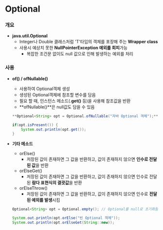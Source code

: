# Optional

### 개요

- **java.util.Optional<T>**
    - Integer나 Double 클래스처럼 'T'타입의 객체를 포장해 주는 **Wrapper class**
    - 사용시 예상치 못한 **NullPointerException 예외를 회피**가능
        - 복잡한 조건문 없이도 null 값으로 인해 발생하는 예외를 처리

### 사용

- **of() / ofNullable()**
    - 사용하여 Optional객체 생성
    - 생성된 Optional객체에 참조할 변수를 담음
    - 필요 할 때, 인스턴스 메소드(.**get()** 등)을 사용해 참조값을 반환
    - **ofNullable()**은 null값도 담을 수 있음
    
    ```java
    **Optional<String> opt = Optional.ofNullable("자바 Optional 객체");**
    
    if(opt.isPresent()) {
        System.out.println(opt.get());
    }
    ```
    
- **기타 메소드**
    - orElse()
        - 저장된 값이 존재하면 그 값을 반환하고, 값이 존재하지 않으면 **인수로 전달된 값**을 반환
    - orElseGet()
        - 저장된 값이 존재하면 그 값을 반환하고, 값이 존재하지 않으면 인수로 전달된 **람다 표현식의 결괏값**을 반환
    - orElseThrow()
        - 저장된 값이 존재하면 그 값을 반환하고, 값이 존재하지 않으면 인수로 **전달된 예외를 발생**시킴
    
    ```java
    Optional<String> opt = Optional.empty(); // Optional를 null로 초기화함.
    
    System.out.println(opt.orElse("빈 Optional 객체"));
    System.out.println(opt.orElseGet(String::new));
    ```